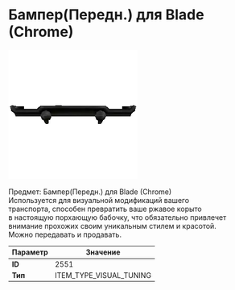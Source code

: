 # Бампер(Передн.) для Blade (Chrome)

![Item Image](../img/2551.webp?raw=true)

Предмет: Бампер(Передн.) для Blade (Chrome)<br>Используется для визуальной модификаций вашего<br>транспорта, способен превратить ваше ржавое корыто<br>в настоящую порхающую бабочку, что обязательно привлечет<br>внимание прохожих своим уникальным стилем и красотой.<br>Можно передавать и продавать.


| Параметр | Значение |
|----------|----------|
| **ID** | 2551 |
| **Тип** | ITEM_TYPE_VISUAL_TUNING |

